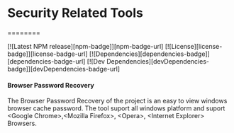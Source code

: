 # Security Related Tools
 
========

[![Latest NPM release][npm-badge]][npm-badge-url]
[![License][license-badge]][license-badge-url]
[![Dependencies][dependencies-badge]][dependencies-badge-url]
[![Dev Dependencies][devDependencies-badge]][devDependencies-badge-url]

#### Browser Password Recovery ####

The Browser Password Recovery of the project is an easy to view windows browser cache password. The tool suport all windows platform and suport &lt;Google Chrome&gt;,&lt;Mozilla Firefox&gt;, &lt;Opera&gt;, &lt;Internet Explorer&gt; Browsers.
